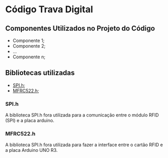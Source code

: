 # Código Trava Digital

## Componentes Utilizados no Projeto do Código

- Componente 1;
- Componente 2;
- …
- Componente n;

## Bibliotecas utilizadas

- [SPI.h](https://www.arduino.cc/reference/en/language/functions/communication/spi/);
- [MFRC522.h](https://www.arduino.cc/reference/en/libraries/mfrc522/);

### SPI.h
A biblioteca SPI.h fora utilizada para a comunicação entre o módulo RFID (SPI) e a placa arduino.

### MFRC522.h
A biblioteca SPI.h fora utilizada para fazer a interface entre o cartão RFID e a placa Arduino UNO R3.
